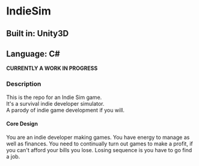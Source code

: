# IndieSim
## Built in: Unity3D
## Language: C#

**CURRENTLY A WORK IN PROGRESS**

### Description
This is the repo for an Indie Sim game.  
It's a survival indie developer simulator.  
A parody of indie game development if you will.

#### Core Design
You are an indie developer making games.
You have energy to manage as well as finances.
You need to continually turn out games to make a profit, if you can't afford your bills you lose.
Losing sequence is you have to go find a job.
